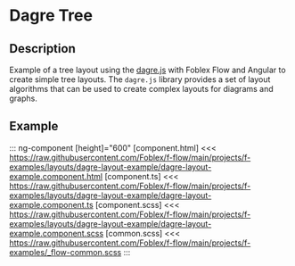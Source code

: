 ﻿# Dagre Tree

## Description

Example of a tree layout using the [dagre.js](https://github.com/dagrejs/dagre) with Foblex Flow and Angular to create simple tree layouts. The `dagre.js` library provides a set of layout algorithms that can be used to create complex layouts for diagrams and graphs.

## Example

::: ng-component <dagre-layout-example></dagre-layout-example> [height]="600"
[component.html] <<< https://raw.githubusercontent.com/Foblex/f-flow/main/projects/f-examples/layouts/dagre-layout-example/dagre-layout-example.component.html
[component.ts] <<< https://raw.githubusercontent.com/Foblex/f-flow/main/projects/f-examples/layouts/dagre-layout-example/dagre-layout-example.component.ts
[component.scss] <<< https://raw.githubusercontent.com/Foblex/f-flow/main/projects/f-examples/layouts/dagre-layout-example/dagre-layout-example.component.scss
[common.scss] <<< https://raw.githubusercontent.com/Foblex/f-flow/main/projects/f-examples/_flow-common.scss
:::

